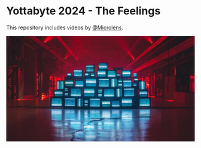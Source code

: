 # Yottabyte 2024 - The Feelings

This repository includes videos by [@Microlens](https://github.com/microlens).

![banner](yottabyte.jpg)
